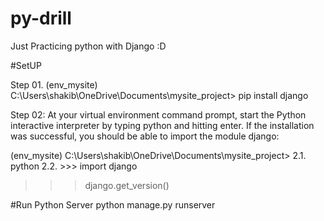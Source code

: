 # py-drill
Just Practicing python with Django :D

#SetUP

Step 01. (env_mysite) C:\Users\shakib\OneDrive\Documents\mysite_project> pip install django

Step 02: At your virtual environment command prompt, start the Python interactive interpreter by typing python and hitting enter. If the installation was successful, you should be able to import the module django:

(env_mysite) C:\Users\shakib\OneDrive\Documents\mysite_project>
2.1. python
2.2. >>> import django
>>> django.get_version()



#Run Python Server
python manage.py runserver